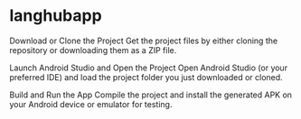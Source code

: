 # langhubapp

Download or Clone the Project
Get the project files by either cloning the repository or downloading them as a ZIP file.

Launch Android Studio and Open the Project
Open Android Studio (or your preferred IDE) and load the project folder you just downloaded or cloned.

Build and Run the App
Compile the project and install the generated APK on your Android device or emulator for testing.

